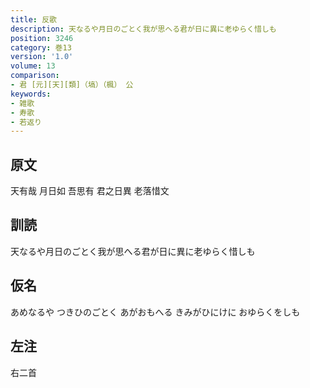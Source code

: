 ```yaml
---
title: 反歌
description: 天なるや月日のごとく我が思へる君が日に異に老ゆらく惜しも
position: 3246
category: 巻13
version: '1.0'
volume: 13
comparison:
- 君 [元][天][類]（塙）（楓） 公
keywords:
- 雑歌
- 寿歌
- 若返り
---
```


## 原文

天有哉 月日如 吾思有 君之日異 老落惜文

## 訓読

天なるや月日のごとく我が思へる君が日に異に老ゆらく惜しも

## 仮名

あめなるや つきひのごとく あがおもへる きみがひにけに おゆらくをしも

## 左注

右二首
